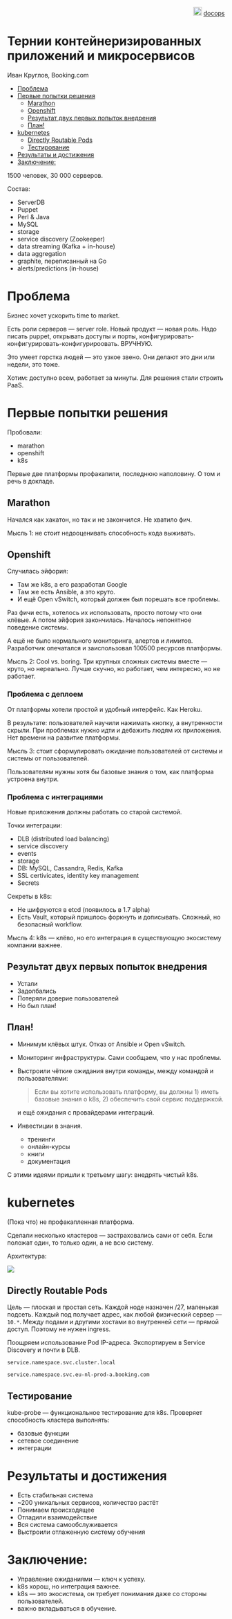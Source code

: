 <p align="right"><img src = "tg-logo.png" width="20px" height=20px"> <a href = "https://t.me/docops">docops</a></p>

# Тернии контейнеризированных приложений и микросервисов

Иван Круглов, Booking.com

<!-- START doctoc generated TOC please keep comment here to allow auto update -->
<!-- DON'T EDIT THIS SECTION, INSTEAD RE-RUN doctoc TO UPDATE -->


- [Проблема](#%D0%BF%D1%80%D0%BE%D0%B1%D0%BB%D0%B5%D0%BC%D0%B0)
- [Первые попытки решения](#%D0%BF%D0%B5%D1%80%D0%B2%D1%8B%D0%B5-%D0%BF%D0%BE%D0%BF%D1%8B%D1%82%D0%BA%D0%B8-%D1%80%D0%B5%D1%88%D0%B5%D0%BD%D0%B8%D1%8F)
  - [Marathon](#marathon)
  - [Openshift](#openshift)
  - [Результат двух первых попыток внедрения](#%D1%80%D0%B5%D0%B7%D1%83%D0%BB%D1%8C%D1%82%D0%B0%D1%82-%D0%B4%D0%B2%D1%83%D1%85-%D0%BF%D0%B5%D1%80%D0%B2%D1%8B%D1%85-%D0%BF%D0%BE%D0%BF%D1%8B%D1%82%D0%BE%D0%BA-%D0%B2%D0%BD%D0%B5%D0%B4%D1%80%D0%B5%D0%BD%D0%B8%D1%8F)
  - [План!](#%D0%BF%D0%BB%D0%B0%D0%BD)
- [kubernetes](#kubernetes)
  - [Directly Routable Pods](#directly-routable-pods)
  - [Тестирование](#%D1%82%D0%B5%D1%81%D1%82%D0%B8%D1%80%D0%BE%D0%B2%D0%B0%D0%BD%D0%B8%D0%B5)
- [Результаты и достижения](#%D1%80%D0%B5%D0%B7%D1%83%D0%BB%D1%8C%D1%82%D0%B0%D1%82%D1%8B-%D0%B8-%D0%B4%D0%BE%D1%81%D1%82%D0%B8%D0%B6%D0%B5%D0%BD%D0%B8%D1%8F)
- [Заключение:](#%D0%B7%D0%B0%D0%BA%D0%BB%D1%8E%D1%87%D0%B5%D0%BD%D0%B8%D0%B5)

<!-- END doctoc generated TOC please keep comment here to allow auto update -->

1500 человек, 30 000 серверов.

Состав:

* ServerDB
* Puppet
* Perl & Java
* MySQL
* storage
* service discovery (Zookeeper)
* data streaming (Kafka + in-house)
* data aggregation
* graphite, переписанный на Go
* alerts/predictions (in-house)

# Проблема

Бизнес хочет ускорить time to market.

Есть роли серверов — server role. Новый продукт — новая роль. Надо писать puppet, открывать доступы и порты, конфигурировать-конфигурировать-конфигурироовать. ВРУЧНУЮ.

Это умеет горстка людей — это узкое звено. Они делают это дни или недели, это тоже.

Хотим: доступно всем, работает за минуты. Для решения стали строить PaaS. 

# Первые попытки решения

Пробовали:

* marathon
* openshift
* k8s

Первые две платформы профакапили, последнюю наполовину. О том и речь в докладе.

## Marathon

Начался как хакатон, но так и не закончился. Не хватило фич.

Мысль 1: не стоит недооценивать способность кода выживать.

## Openshift

Случилась эйфория:

* Там же k8s, а его разработал Google
* Там же есть Ansible, а это круто.
* И ещё Open vSwitch, который должен был порешать все проблемы.

Раз фичи есть, хотелось их использовать, просто потому что они клёвые. А потом эйфория закончилась. Началось непонятное поведение системы.

А ещё не было нормального мониторинга, алертов и лимитов. Разработчик опечатался и заиспользовал 100500 ресурсов платформы.

Мысль 2: Cool vs. boring. Три крупных сложных системы вместе — круто, но нереально. Лучше скучно, но работает, чем интересно, но не работает.

### Проблема с деплоем

От платформы хотели простой и удобный интерфейс. Как Heroku. 

В результате: пользователей научили нажимать кнопку, а внутренности скрыли. При проблемах нужно идти и дебажить людям их приложения. Нет времени на развитие платформы.

Мысль 3: стоит сформулировать ожидание пользователей от системы и системы от пользователей.

Пользователям нужны хотя бы базовые знания о том, как платформа устроена внутри.

### Проблема с интеграциями

Новые приложения должны работать со старой системой.

Точки интеграции:

* DLB (distributed load balancing)
* service discovery
* events
* storage
* DB: MySQL, Cassandra, Redis, Kafka
* SSL certivicates, identity key management
* Secrets

Секреты в k8s:

* Не шифруются в etcd (появилось в 1.7 alpha)
* Есть Vault, который пришлось форкнуть и дописывать. Сложный, но безопасный workflow.

Мысль 4: k8s — клёво, но его интеграция в существующую экосистему компании важнее.

## Результат двух первых попыток внедрения

* Устали
* Задолбались
* Потеряли доверие пользователей
* Но был план!

## План!

* Минимум клёвых штук. Отказ от Ansible и Open vSwitch.
* Мониторинг инфраструктуры. Сами сообщаем, что у нас проблемы.
* Выстроили чёткие ожидания внутри команды, между командой и пользователями:

  > Если вы хотите использовать платформу, вы должны 1) иметь базовые знания о k8s, 2) обеспечить свой сервис поддержкой.
  
  и ещё ожидания с провайдерами интеграций.
* Инвестиции в знания.

    * тренинги
    * онлайн-курсы
    * книги
    * документация

С этими идеями пришли к третьему шагу: внедрять чистый k8s.

# kubernetes

(Пока что) не профакапленная платформа.

Сделали несколько кластеров — застраховались сами от себя. Если положат один, то только один, а не всю систему.

Архитектура:

![](booking-k8s-arch.png)

## Directly Routable Pods

Цель — плоская и простая сеть. Каждой ноде назначен /27, маленькая подсеть. Каждый под получает адрес, как любой физический сервер — `10.*`. Между подами и другими хостами во внутренней сети — прямой доступ. Поэтому не нужен ingress.

Поощряем использование Pod IP-адреса. Экспортируем в Service Discovery и почти в DLB.

    service.namespace.svc.cluster.local
    
    service.namespace.svc.eu-nl-prod-a.booking.com

## Тестирование

kube-probe — функциональное тестирование для k8s. Проверяет способность кластера выполнять:

* базовые функции
* сетевое соединение
* интеграции

# Результаты и достижения

* Есть стабильная система
* ~200 уникальных сервисов, количество растёт
* Понимаем происходящее
* Отладили взаимодействие
* Вся система самообслуживается
* Выстроили отлаженную систему обучения

# Заключение:

* Управление ожиданиями — ключ к успеху.
* k8s хорош, но интеграция важнее.
* k8s — это экосистема, он требует понимания даже со стороны пользователей.
* важно вкладываться в обучение.
